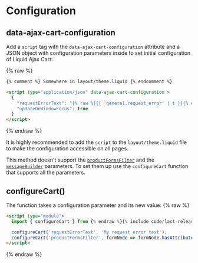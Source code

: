 # Configuration

## data-ajax-cart-configuration
Add a `script` tag with the `data-ajax-cart-configuration` attribute and a JSON object with configuration parameters inside to set initial configuration of Liquid Ajax Cart:

{% raw %}
```html
{% comment %} Somewhere in layout/theme.liquid {% endcomment %}

<script type="application/json" data-ajax-cart-configuration >
  {
    "requestErrorText": "{% raw %}{{ 'general.request_error' | t }}{% endraw %}",
    "updateOnWindowFocus": true
  }
</script>
```
{% endraw %}

It is highly recommended to add the `script` to the `layout/theme.liquid` file to make the configuration accessible on all pages.

This method doesn't support the [`productFormsFilter`](/reference/productFormsFilter/) and the [`messageBuilder`](/reference/messageBuilder/) parameters. To set them up use the `configureCart` function that supports all the parameters.


## configureCart()

The function takes a configuration parameter and its new value:
{% raw %}
```html
<script type="module">
  import { configureCart } from {% endraw %}{% include code/last-release-file-name.html asset_url=true %}{% raw %};

  configureCart('requestErrorText', 'My request error text');
  configureCart('productFormsFilter', formNode => formNode.hasAttribute('data-my-product-form'));
</script>
```
{% endraw %}